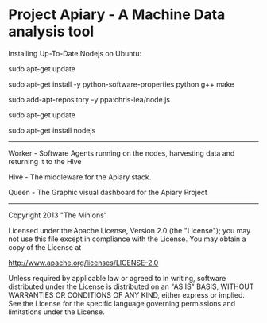 Project Apiary - A Machine Data analysis tool  
=============================================

Installing Up-To-Date Nodejs on Ubuntu:

  sudo apt-get update
  
  sudo apt-get install -y python-software-properties python g++ make
  
  sudo add-apt-repository -y ppa:chris-lea/node.js
  
  sudo apt-get update
  
  sudo apt-get install nodejs
  
* * *

Worker - Software Agents running on the nodes, harvesting data and returning it to the Hive

Hive - The middleware for the Apiary stack.

Queen - The Graphic visual dashboard for the Apiary Project

* * *

Copyright 2013 "The Minions" 

Licensed under the Apache License, Version 2.0 (the "License");
you may not use this file except in compliance with the License.
You may obtain a copy of the License at

http://www.apache.org/licenses/LICENSE-2.0

Unless required by applicable law or agreed to in writing, software
distributed under the License is distributed on an "AS IS" BASIS,
WITHOUT WARRANTIES OR CONDITIONS OF ANY KIND, either express or implied.
See the License for the specific language governing permissions and
limitations under the License.
